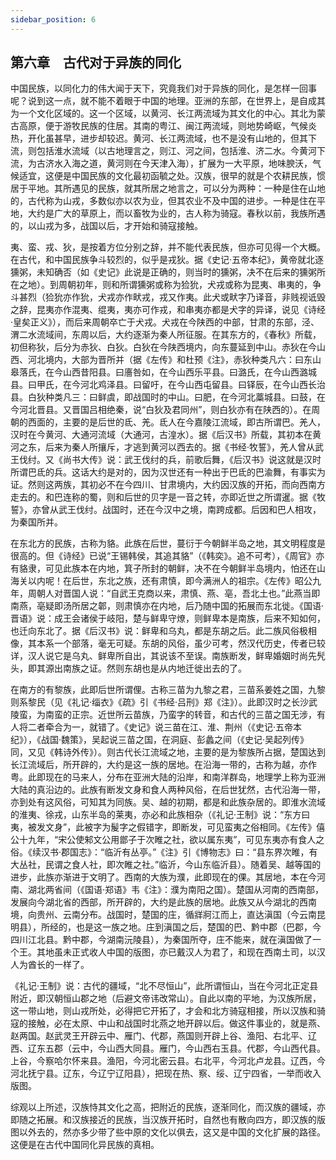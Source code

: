 ```yaml
---
sidebar_position: 6
---
```


## 第六章　古代对于异族的同化

中国民族，以同化力的伟大闻于天下，究竟我们对于异族的同化，是怎样一回事呢？说到这一点，就不能不着眼于中国的地理。亚洲的东部，在世界上，是自成其为一个文化区域的。这一个区域，以黄河、长江两流域为其文化的中心。其北为蒙古高原，便于游牧民族的住居。其南的粤江、闽江两流域，则地势崎岖，气候炎热，开化虽甚早，进步却较迟。黄河、长江两流域，也不是没有山地的，但其下流，则包括淮水流域（以古地理言之，则江、河之间，包括淮、济二水。今黄河下流，为古济水入海之道，黄河则在今天津入海），扩展为一大平原，地味腴沃，气候适宜，这便是中国民族的文化最初函毓之处。汉族，很早的就是个农耕民族，惯居于平地。其所遇见的民族，就其所居之地言之，可以分为两种：一种是住在山地的，古代称为山戎，多数似亦以农为业，但其农业不及中国的进步。一种是住在平地，大约是广大的草原上，而以畜牧为业的，古人称为骑寇。春秋以前，我族所遇的，以山戎为多，战国以后，才开始和骑寇接触。

夷、蛮、戎、狄，是按着方位分别之辞，并不能代表民族，但亦可见得一个大概。在古代，和中国民族争斗较烈的，似乎是戎狄。据《史记·五帝本纪》，黄帝就北逐獯粥，未知确否（如《史记》此说是正确的，则当时的獯粥，决不在后来的獯粥所在之地）。到周朝初年，则和所谓獯粥或称为猃狁，犬戎或称为昆夷、串夷的，争斗甚烈（猃狁亦作狁，犬戎亦作畎戎，戎又作夷。此犬或畎字乃译音，非贱视诋毁之辞，昆夷亦作混夷、绲夷，夷亦可作戎，和串夷亦都是犬字的异译，说见《诗经·皇矣正义》），而后来周朝卒亡于犬戎。犬戎在今陕西的中部，甘肃的东部，泾、渭二水流域间，东周以后，大约逐渐为秦人所征服。在其东方的，《春秋》所载，初但称狄，后分为赤狄、白狄。白狄在今陕西境内，向东蔓延到中山。赤狄在今山西、河北境内，大部为晋所并（据《左传》和杜预《注》，赤狄种类凡六：曰东山皋落氏，在今山西昔阳县。曰廧咎如，在今山西乐平县。曰潞氏，在今山西潞城县。曰甲氏，在今河北鸡泽县。曰留吁，在今山西屯留县。曰铎辰，在今山西长治县。白狄种类凡三：曰鲜虞，即战国时的中山。曰肥，在今河北藁城县。曰鼓，在今河北晋县。又晋国吕相绝秦，说“白狄及君同州”，则白狄亦有在陕西的）。在周朝的西面的，主要的是后世的氐、羌。氐人在今嘉陵江流域，即古所谓巴。羌人，汉时在今黄河、大通河流域（大通河，古湟水）。据《后汉书》所载，其初本在黄河之东，后来为秦人所攘斥，才逃到黄河以西去的。据《书经·牧誓》，羌人曾从武王伐纣。又《尚书大传》说：武王伐纣的兵，前歌后舞，《后汉书》说这就是汉时所谓巴氐的兵。这话大约是对的，因为汉世还有一种出于巴氐的巴渝舞，有事实为证。然则这两族，其初必不在今四川、甘肃境内，大约因汉族的开拓，而向西南方走去的。和巴连称的蜀，则和后世的贝字是一音之转，亦即近世之所谓暹。据《牧誓》，亦曾从武王伐纣。战国时，还在今汉中之境，南跨成都。后因和巴人相攻，为秦国所并。

在东北方的民族，古称为貉。此族在后世，蔓衍于今朝鲜半岛之地，其文明程度是很高的。但《诗经》已说“王锡韩侯，其追其貉”（《韩奕》。追不可考），《周官》亦有貉隶，可见此族本在内地，箕子所封的朝鲜，决不在今朝鲜半岛境内，怕还在山海关以内呢！在后世，东北之族，还有肃慎，即今满洲人的祖宗。《左传》昭公九年，周朝人对晋国人说：“自武王克商以来，肃慎、燕、亳，吾北土也。”此燕当即南燕，亳疑即汤所居之郼，则肃慎亦在内地，后乃随中国的拓展而东北徙。《国语·晋语》说：成王会诸侯于岐阳，楚与鲜卑守燎，则鲜卑本是南族，后来不知如何，也迁向东北了。据《后汉书》说：鲜卑和乌丸，都是东胡之后。此二族风俗极相像，其本系一个部落，毫无可疑。东胡的风俗，虽少可考，然汉代历史，传者已较详，汉人说它是乌丸、鲜卑所自出，其说该不至误。南族断发，鲜卑婚姻时尚先髠头，即其源出南族之证。然则东胡也是从内地迁徙出去的了。

在南方的有黎族，此即后世所谓俚。古称三苗为九黎之君，三苗系姜姓之国，九黎则系黎民（见《礼记·缁衣》《疏》引《书经·吕刑》郑《注》）。此即汉时之长沙武陵蛮，为南蛮的正宗。近世所云苗族，乃蛮字的转音，和古代的三苗之国无涉，有人将二者牵合为一，就错了。《史记》说三苗在江、淮、荆州（《史记·五帝本纪》），《战国·魏策》，吴起说三苗之国，在洞庭、彭蠡之间（《史记·吴起列传》同，又见《韩诗外传》）。则古代长江流域之地，主要的是为黎族所占据，楚国达到长江流域后，所开辟的，大约是这一族的居地。在沿海一带的，古称为越，亦作粤。此即现在的马来人，分布在亚洲大陆的沿岸，和南洋群岛，地理学上称为亚洲大陆的真沿边的。此族有断发文身和食人两种风俗，在后世犹然，古代沿海一带，亦到处有这风俗，可知其为同族。吴、越的初期，都是和此族杂居的。即淮水流域的淮夷、徐戎，山东半岛的莱夷，亦必和此族相杂（《礼记·王制》说：“东方曰夷，被发文身”，此被字为髲字之假错字，即断发，可见蛮夷之俗相同。《左传》僖公十九年，“宋公使邾文公用鄫子于次睢之社，欲以属东夷”，可见东夷亦有食人之俗。《续汉书·郡国志》：“临沂有丛亭。”《注》引《博物志》曰：“县东界次睢，有大丛社，民谓之食人社，即次睢之社。”临沂，今山东临沂县）。随着吴、越等国的进步，此族亦渐进于文明了。西南的大族为濮，此即现在的倮。其居地，本在今河南、湖北两省间（《国语·郑语》韦《注》：濮为南阳之国）。楚国从河南的西南部，发展向今湖北省的西部，所开辟的，大约是此族的居地。此族又从今湖北的西南境，向贵州、云南分布。战国时，楚国的庄，循牂牁江而上，直达滇国（今云南昆明县），所经的，也是这一族之地。庄到滇国之后，楚国的巴、黔中郡（巴郡，今四川江北县。黔中郡，今湖南沅陵县），为秦国所夺，庄不能来，就在滇国做了一个王。其地虽未正式收人中国的版图，亦已戴汉人为君了，和现在西南土司，以汉人为酋长的一样了。

《礼记·王制》说：古代的疆域，“北不尽恒山”，此所谓恒山，当在今河北正定县附近，即汉朝恒山郡之地（后避文帝讳改常山）。自此以南的平地，为汉族所居，这一带山地，则山戎所处，必得把它开拓了，才会和北方骑寇相接，所以汉族和骑寇的接触，必在太原、中山和战国时北燕之地开辟以后。做这件事业的，就是燕、赵两国。赵武灵王开辟云中、雁门、代郡，燕国则开辟上谷、渔阳、右北平、辽西、辽东五郡（云中，今山西大同县。雁门，今山西右玉县。代郡，今山西代县。上谷，今察哈尔怀来县。渔阳，今河北密云县。右北平，今河北卢龙县。辽西，今河北抚宁县。辽东，今辽宁辽阳县），把现在热、察、绥、辽宁四省，一举而收入版图。

综观以上所述，汉族恃其文化之高，把附近的民族，逐渐同化，而汉族的疆域，亦即随之拓展。和汉族接近的民族，当汉族开拓时，自然也有散向四方，即汉族的版图以外去的，然亦多少带了些中原的文化以俱去，这又是中国的文化扩展的路径。这便是在古代中国同化异民族的真相。
